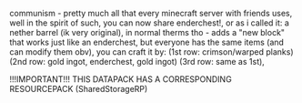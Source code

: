 communism - pretty much all that every minecraft server with friends uses,
well in the spirit of such, you can now share enderchest!,
or as i called it: a nether barrel (ik very original),
in normal therms tho - adds a "new block" that works just like an enderchest, but everyone has the same items (and can modify them obv),
you can craft it by: (1st row: crimson/warped planks) (2nd row: gold ingot, enderchest, gold ingot) (3rd row: same as 1st),

!!!IMPORTANT!!! THIS DATAPACK HAS A CORRESPONDING RESOURCEPACK (SharedStorageRP)
